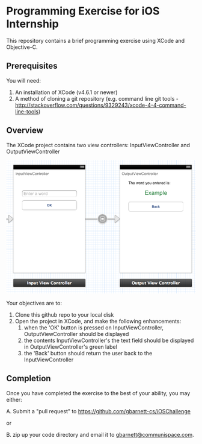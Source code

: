 # Programming Exercise for iOS Internship
This repository contains a brief programming exercise using XCode and Objective-C.

## Prerequisites
You will need:

1. An installation of XCode (v4.6.1 or newer)
2. A method of cloning a git repository (e.g. command line git tools - http://stackoverflow.com/questions/9329243/xcode-4-4-command-line-tools)

## Overview
The XCode project contains two view controllers: InputViewController and OutputViewController

![Storyboard](storyboard.png)

Your objectives are to:

1. Clone this github repo to your local disk
2. Open the project in XCode, and make the following enhancements:
	1. when the 'OK' button is pressed on InputViewController, OutputViewController should be displayed
	2. the contents InputViewController's the text field should be displayed in OutputViewController's green label
	3. the 'Back' button should return the user back to the InputViewController

## Completion

Once you have completed the exercise to the best of your ability, you may either:

A. Submit a "pull request" to https://github.com/gbarnett-cs/iOSChallenge

or

B. zip up your code directory and email it to gbarnett@communispace.com.  

